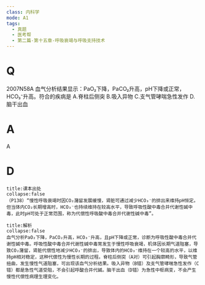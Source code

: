 ```yaml
---
class: 内科学
mode: A1
tags:
  - 真题
  - 医考帮
  - 第二篇-第十五章-呼吸衰竭与呼吸支持技术
---
```


# Q
2007N58A 血气分析结果显示：PaO₂下降，PaCO₂升高，pH下降或正常，HCO₃⁻升高。符合的疾病是
A.脊柱后侧突
B.吸入异物
C.支气管哮喘急性发作
D.脑干出血

# A
A
# D
```ad-note
title:课本出处
collapse:false
（P138）“慢性呼吸衰竭时因CO₂潴留发展缓慢，肾脏可通过减少HCO₃⁻的排出来维持pH恒定。但当体内CO₂长期增高时，HCO₃⁻也持续维持在较高水平，导致呼吸性酸中毒合并代谢性碱中毒，此时pH可处于正常范围，称为代偿性呼吸酸中毒合并代谢性碱中毒”。
```

```ad-summary
title:解析
collapse:false
血气分析PaO₂下降，PaCO₂升高，HCO₃⁻升高，且pH下降或正常，诊断为呼吸性酸中毒合并代谢性碱中毒。呼吸性酸中毒合并代谢性碱中毒常发生于慢性呼吸衰竭，机体因长期气道阻塞，导致CO₂潴留，肾脏代偿性地减少HCO₃⁻的排出，导致体内的HCO₃⁻维持在一个较高的水平，以维持pH相对稳定，这种代偿性为慢性长期的过程。脊柱后侧突（A对）可引起胸廓畸形，导致气管扭曲，发生慢性气道阻塞，可出现该血气分析结果。吸入异物（B错）及支气管哮喘急性发作（C错）都是急性气道受阻，不会引起呼酸合并代碱。脑干出血（D错）为急性中枢病变，不会产生慢性代偿性病理生理变化。
```

